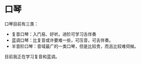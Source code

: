 # 口琴

口琴目前有三类：

- 复音口琴：入门易、好听。进阶可学习舌伴奏
- 蓝调口琴：比复音或许要难一些，可压音，可舌伴奏。
- 半音阶口琴：音域最广的一类口琴，但是比较贵，而且比较难伺候。


目前我正在学习复音和蓝调。
